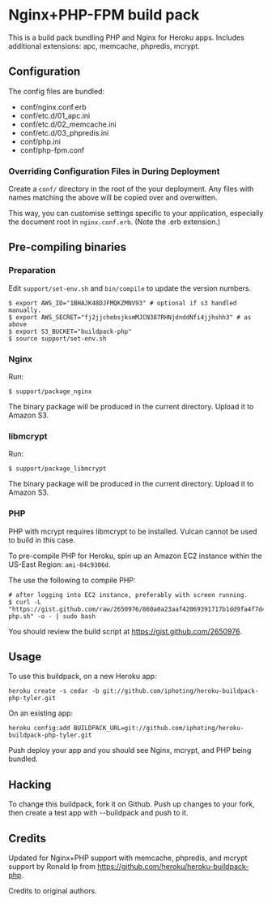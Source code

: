 Nginx+PHP-FPM build pack
========================

This is a build pack bundling PHP and Nginx for Heroku apps.
Includes additional extensions: apc, memcache, phpredis, mcrypt.

Configuration
-------------

The config files are bundled:

* conf/nginx.conf.erb
* conf/etc.d/01_apc.ini
* conf/etc.d/02_memcache.ini
* conf/etc.d/03_phpredis.ini
* conf/php.ini
* conf/php-fpm.conf

### Overriding Configuration Files in During Deployment

Create a `conf/` directory in the root of the your deployment. Any files with names matching the above will be copied over and overwitten.

This way, you can customise settings specific to your application, especially the document root in `nginx.conf.erb`. (Note the .erb extension.)


Pre-compiling binaries
----------------------

### Preparation
Edit `support/set-env.sh` and `bin/compile` to update the version numbers.
````
$ export AWS_ID="1BHAJK48DJFMQKZMNV93" # optional if s3 handled manually.
$ export AWS_SECRET="fj2jjchebsjksmMJCN387RHNjdnddNfi4jjhshh3" # as above
$ export S3_BUCKET="buildpack-php"
$ source support/set-env.sh
````

### Nginx
Run:
````
$ support/package_nginx
````
The binary package will be produced in the current directory. Upload it to Amazon S3.

### libmcrypt
Run:
````
$ support/package_libmcrypt
````
The binary package will be produced in the current directory. Upload it to Amazon S3.

### PHP
PHP with mcrypt requires libmcrypt to be installed. Vulcan cannot be used to build in this case.

To pre-compile PHP for Heroku, spin up an Amazon EC2 instance within the US-East Region: `ami-04c9306d`.

The use the following to compile PHP:
````
# after logging into EC2 instance, preferably with screen running.
$ curl -L "https://gist.github.com/raw/2650976/860a0a23aaf42069391717b1dd9fa4f7d4230563/build-php.sh" -o - | sudo bash
````
You should review the build script at <https://gist.github.com/2650976>.

Usage
-----
To use this buildpack, on a new Heroku app:
````
heroku create -s cedar -b git://github.com/iphoting/heroku-buildpack-php-tyler.git
````

On an existing app:
````
heroku config:add BUILDPACK_URL=git://github.com/iphoting/heroku-buildpack-php-tyler.git
````

Push deploy your app and you should see Nginx, mcrypt, and PHP being bundled.

Hacking
-------

To change this buildpack, fork it on Github. Push up changes to your fork, then create a test app with --buildpack <your-github-url> and push to it.


Credits
-------

Updated for Nginx+PHP support with memcache, phpredis, and mcrypt support by Ronald Ip from <https://github.com/heroku/heroku-buildpack-php>.

Credits to original authors.

